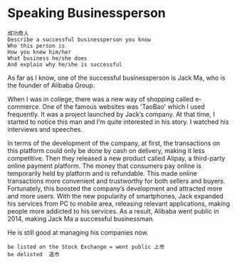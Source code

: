 # Speaking Businessperson
```
成功商人
Describe a successful businessperson you know
Who this person is
How you knew him/her
What business he/she does
And explain why he/she is successful
```

As far as I know, one of the successful businessperson is Jack Ma, who is the founder of Alibaba Group.

When I was in college, there was a new way of shopping called e-commerce. One of the famous websites was 'TaoBao' which I used frequently. It was a project launched by Jack’s company. At that time, I started to notice this man and I’m quite interested in his story. I watched his interviews and speeches.

In terms of the development of the company, at first, the transactions on this platform could only be done by cash on delivery, making it less competitive. Then they released a new product called Alipay, a third-party online payment platform. The money that consumers pay online is temporarily held by platform and is refundable. This made online transactions more convenient and trustworthy for both sellers and buyers. Fortunately, this boosted the company’s development and attracted more and more users. With the new popularity of smartphones, Jack expanded his services from PC to mobile area, releasing relevant applications, making people more addicted to his services. As a result, Alibaba went public in 2014, making Jack Ma a successful businessman.

He is still good at managing his companies now.


```
be listed on the Stock Exchange = went public 上市
be delisted  退市

```